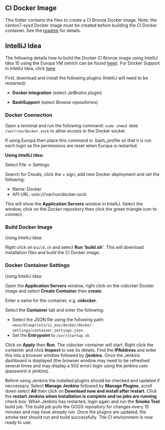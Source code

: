 ## CI Docker Image

This folder contains the files to create a CI Bronze Docker image.  Note: the centos7-sysd Docker image must be created before building the CI Docker container.  See the [readme](../../centos7-sysd/readme.md) for details.


## IntelliJ Idea

The following details how to build the Docker CI Bronze image using IntelliJ Idea 15 using the Europa VM (which can be found [here](http://github.com/gatblau/europa)).  For Docker Support in IntelliJ Idea, click [here](https://blog.jetbrains.com/idea/2015/03/docker-support-in-intellij-idea-14-1/).

First, download and install the following plugins (IntelliJ will need to be restarted):
 
- **Docker integration** (select *JetBrains plugin*)
 
- **BashSupport** (select *Browse repositories*)


### Docker Connection

Open a terminal and run the following command: `sudo chmod 0666 /var/run/docker.sock` to allow access to the Docker socket.  

If using Europa then place this command in .bash_profile so that it is run each login as the permissions are reset when Europa is restarted.

**Using IntelliJ Idea:**

Select File -> Settings

Search for Clouds, click the + sign, add new Docker deployment and set the following:

- Name:    Docker
- API URL: unix:///var/run/docker.sock

This will show the **Application Servers** window in IntelliJ.  Select the window, click on the *Docker* repository then click the green triangle icon to connect.


### Build Docker Image

Using IntelliJ Idea:

Right click on `build.sh` and select **Run 'build.sh'**.  This will download installation files and build the CI Docker image.


### Docker Container Settings

Using IntelliJ Idea:

Open the **Application Servers** window, right click on the cidocker Docker image and select **Create Container** then **create**.

Enter a name for the container, e.g. **cidocker**.

Select the **Container** tab and enter the following:

- Select the JSON file using the following path:  `neus/blueprints/ci_env/docker/docker-settings/container_settings.json`.
- Set the **Entrypoint** to `/usr/startup.sh`.

Click on **Apply** then **Run**.  The cidocker container will start.  Right click the container and click **Inspect** to see its details.  Find the **IPAddress** and enter this into a browser window followed by **/jenkins**.  Once the Jenkins dashboard is displayed (the browser window may need to be refreshed several times and may display a 502 error) login using the jenkins user (password is jenkins).

Before using Jenkins the installed plugins should be checked and updated if neccessary.  Select **Manage Jenkins** followed by **Manage Plugins**, scroll down select **All** then click on **Download now and install after restart**.  Click the **restart Jenkins when installation is complete and no jobs are running** check box.  When Jenkins has restarted, login again and run the **Smoke Test** build job.  The build job polls the GOGS repository for changes every 15 minutes and may have already run.  Once the plugins are updated, the smoke test should run and build successfully.  The CI environment is now ready to use.


